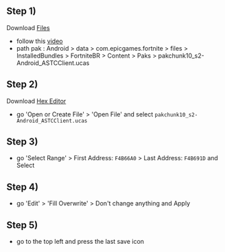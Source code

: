 ## Step 1)
Download [Files](https://play.google.com/store/apps/details?id=com.marc.files) 
- follow this [video](https://youtu.be/8N6MFhZ8XlY?si=ULY7uNq79dFiOSix)
- path pak : Android > data > com.epicgames.fortnite > files > InstalledBundles > FortniteBR > Content > Paks > pakchunk10_s2-Android_ASTCClient.ucas

## Step 2)
Download [Hex Editor](https://play.google.com/store/apps/details?id=tk.yunus.hexeditor&pcampaignid=web_share)
- go 'Open or Create File' > 'Open File' and select ```pakchunk10_s2-Android_ASTCClient.ucas```

## Step 3)
- go 'Select Range' > First Address: ```F4B66A0``` > Last Address: ```F4B691D``` and Select

## Step 4)
- go 'Edit' > 'Fill Overwrite' > Don't change anything and Apply

## Step 5)
- go to the top left and press the last save icon